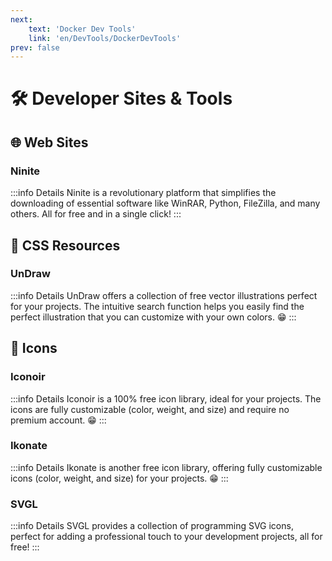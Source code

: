 ```yaml
---
next: 
    text: 'Docker Dev Tools'
    link: 'en/DevTools/DockerDevTools'
prev: false
---
```


# 🛠️ Developer Sites & Tools

## 🌐 Web Sites

### Ninite <Badge type="tip" text="Discover" />

:::info Details
Ninite is a revolutionary platform that simplifies the downloading of essential software like WinRAR, Python, FileZilla, and many others. All for free and in a single click!
:::

## 🎨 CSS Resources

### UnDraw <Badge type="tip" text="Discover" />

:::info Details
UnDraw offers a collection of free vector illustrations perfect for your projects. The intuitive search function helps you easily find the perfect illustration that you can customize with your own colors. 😁
:::

## 🎨 Icons

### Iconoir <Badge type="tip" text="Discover" />

:::info Details
Iconoir is a 100% free icon library, ideal for your projects. The icons are fully customizable (color, weight, and size) and require no premium account. 😁
:::

### Ikonate <Badge type="tip" text="Discover" />

:::info Details
Ikonate is another free icon library, offering fully customizable icons (color, weight, and size) for your projects. 😁
:::

### SVGL <Badge type="tip" text="Discover" />

:::info Details
SVGL provides a collection of programming SVG icons, perfect for adding a professional touch to your development projects, all for free!
:::